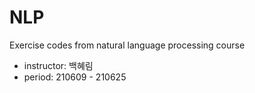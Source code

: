 # NLP
Exercise codes from natural language processing course
- instructor: 백혜림
- period: 210609 - 210625
